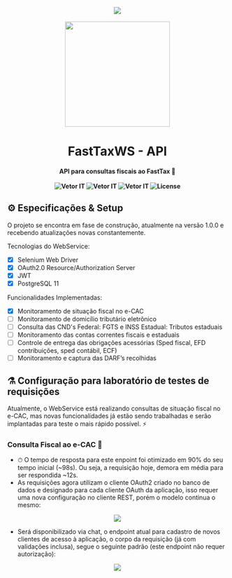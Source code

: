 
<p align="center">
<img src="http://vetorit.com.br/images/logo-vetor-b-01.png" align="center"/>
<br/>
<br/>
<img src="https://www.zema.com/file/general/logo-zema-azul.png" width="240" align="center"/>
</p>

<h1 align="center">
  FastTaxWS - API
</h1> 


<h4 align="center">
	API para consultas fiscais ao FastTax 🚀
	<br />
	<br />
	<img src="https://img.shields.io/badge/Current Version-1.0.0.Latest-%238257E6.svg" alt="Vetor IT" />
	<img src="https://img.shields.io/badge/Stable-%238257E6.svg" alt="Vetor IT" />
	<img src="https://img.shields.io/badge/Company-Vetor IT-%238257E6.svg" alt="Vetor IT" />
	<img alt="License" src="https://img.shields.io/badge/License-MIT-%238257E6">
</h4>

## ⚙️ Especificações & Setup
O projeto se encontra em fase de construção, atualmente na versão 1.0.0 e recebendo atualizações novas constantemente.

Tecnologias do WebService:

- [X] Selenium Web Driver
- [X] OAuth2.0 Resource/Authorization Server
- [X] JWT
- [X] PostgreSQL 11

Funcionalidades Implementadas:

- [X] Monitoramento de situação fiscal no e-CAC
- [ ] Monitoramento de domicílio tributário eletrônico
- [ ] Consulta das CND's
Federal: FGTS e INSS
Estadual: Tributos estaduais
- [ ] Monitoramento das contas correntes fiscais e estaduais
- [ ] Controle de entrega das obrigações acessórias (Sped fiscal, EFD contribuições, sped contábil, ECF)
- [ ] Monitoramento e captura das DARF’s recolhidas

## ⚗️ Configuração para laboratório de testes de requisições
Atualmente, o WebService está realizando consultas de situação fiscal no e-CAC, mas novas funcionalidades já estão sendo trabalhadas e serão implantadas para teste o mais rápido possível. ⚡️

### Consulta Fiscal ao e-CAC 🧾
- ⏱ O tempo de resposta para este enpoint foi otimizado em 90% do seu tempo inicial (~98s). Ou seja, a requisição hoje, demora em média para ser respondida ~12s.
- As requisições agora utilizam o cliente OAuth2 criado no banco de dados e designado para cada cliente OAuth da aplicação, isso requer uma nova configuração no cliente REST, porém o modelo continua o mesmo:

<p align="center">
  <img src="https://user-images.githubusercontent.com/53920696/116194945-ec89de00-a707-11eb-8e36-90c47e645ec6.png">
</p>

- Será disponibilizado via chat, o endpoint atual para cadastro de novos clientes de acesso à aplicação, o corpo da requisição (já com validações inclusa), segue o seguinte padrão (este endpoint não requer autorização):

<p align="center">
  <img src="https://user-images.githubusercontent.com/53920696/116195446-9c5f4b80-a708-11eb-88b6-cf03fd75123c.png">
</p>

